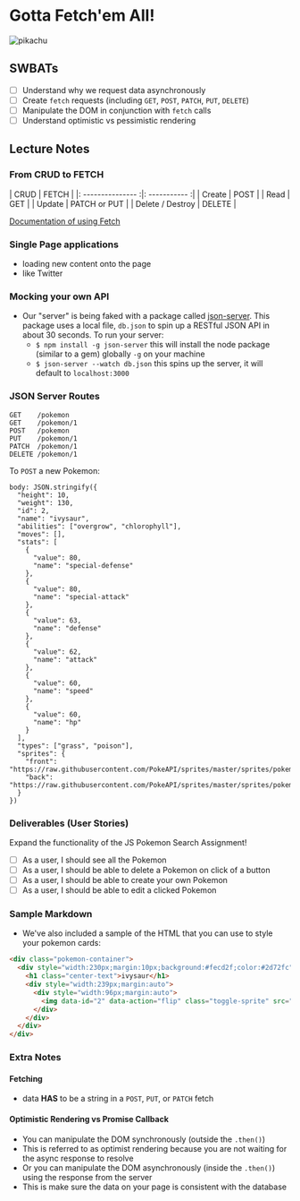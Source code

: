 Gotta Fetch'em All!
===================

![pikachu](https://media.giphy.com/media/W04QVzelTHsNW/giphy.gif)

## SWBATs

- [ ] Understand why we request data asynchronously
- [ ] Create `fetch` requests (including `GET`, `POST`, `PATCH`, `PUT`, `DELETE`)
- [ ] Manipulate the DOM in conjunction with `fetch` calls
- [ ] Understand optimistic vs pessimistic rendering

## Lecture Notes

### From CRUD to FETCH

| CRUD              | FETCH         |
|: --------------- :|: ----------- :|
| Create            | POST          |
| Read              | GET           |
| Update            | PATCH or PUT  |
| Delete / Destroy  | DELETE        |

[Documentation of using Fetch](https://developer.mozilla.org/en-US/docs/Web/API/Fetch_API/Using_Fetch)

### Single Page applications

* loading new content onto the page
* like Twitter

### Mocking your own API

- Our "server" is being faked with a package called [json-server](https://github.com/typicode/json-server). This package uses a local file, `db.json` to spin up a RESTful JSON API in about 30 seconds. To run your server:
  - `$ npm install -g json-server` this will install the node package (similar to a gem) globally `-g` on your machine
  - `$ json-server --watch db.json` this spins up the server, it will default to `localhost:3000`

### JSON Server Routes

```
GET    /pokemon
GET    /pokemon/1
POST   /pokemon
PUT    /pokemon/1
PATCH  /pokemon/1
DELETE /pokemon/1
```

To `POST` a new Pokemon:

```
body: JSON.stringify({
  "height": 10,
  "weight": 130,
  "id": 2,
  "name": "ivysaur",
  "abilities": ["overgrow", "chlorophyll"],
  "moves": [],
  "stats": [
    {
      "value": 80,
      "name": "special-defense"
    },
    {
      "value": 80,
      "name": "special-attack"
    },
    {
      "value": 63,
      "name": "defense"
    },
    {
      "value": 62,
      "name": "attack"
    },
    {
      "value": 60,
      "name": "speed"
    },
    {
      "value": 60,
      "name": "hp"
    }
  ],
  "types": ["grass", "poison"],
  "sprites": {
    "front": "https://raw.githubusercontent.com/PokeAPI/sprites/master/sprites/pokemon/2.png",
    "back": "https://raw.githubusercontent.com/PokeAPI/sprites/master/sprites/pokemon/back/2.png"
  }
})
```

### Deliverables (User Stories)

Expand the functionality of the JS Pokemon Search Assignment!

- [ ] As a user, I should see all the Pokemon
- [ ] As a user, I should be able to delete a Pokemon on click of a button
- [ ] As a user, I should be able to create your own Pokemon
- [ ] As a user, I should be able to edit a clicked Pokemon

### Sample Markdown

- We've also included a sample of the HTML that you can use to style your pokemon cards:

```html
<div class="pokemon-container">
  <div style="width:230px;margin:10px;background:#fecd2f;color:#2d72fc" class="pokemon-frame">
    <h1 class="center-text">ivysaur</h1>
    <div style="width:239px;margin:auto">
      <div style="width:96px;margin:auto">
        <img data-id="2" data-action="flip" class="toggle-sprite" src="https://raw.githubusercontent.com/PokeAPI/sprites/master/sprites/pokemon/2.png">
      </div>
    </div>
  </div>
</div>
```

### Extra Notes

#### Fetching

* data **HAS** to be a string in a `POST`, `PUT`, or `PATCH` fetch

#### Optimistic Rendering vs Promise Callback

* You can manipulate the DOM synchronously (outside the `.then()`)
* This is referred to as optimist rendering because you are not waiting for the async response to resolve
* Or you can manipulate the DOM asynchronously (inside the `.then()`) using the response from the server
* This is make sure the data on your page is consistent with the database
